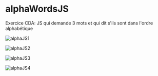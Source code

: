 # alphaWordsJS
Exercice CDA: JS qui demande 3 mots et qui dit s'ils sont dans l'ordre alphabétique

![alphaJS1](https://github.com/Camille-Durand/CoursJS/assets/75265358/57d15e0a-7491-45b0-9e03-9c8943359413)

![alphaJS2](https://github.com/Camille-Durand/CoursJS/assets/75265358/3c3bb95b-f48c-4a8d-879a-4d443825a5f8)

![alphaJS3](https://github.com/Camille-Durand/CoursJS/assets/75265358/2147d9fc-4678-4c06-a437-902b44267742)

![alphaJS4](https://github.com/Camille-Durand/CoursJS/assets/75265358/6aa462de-1374-408c-bae5-843e2b4464d5)
